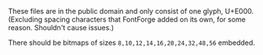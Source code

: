 These files are in the public domain and only consist of one glyph, U+E000. (Excluding spacing characters that FontForge added on its own, for some reason. Shouldn't cause issues.)

There should be bitmaps of sizes `8,10,12,14,16,20,24,32,48,56` embedded.
